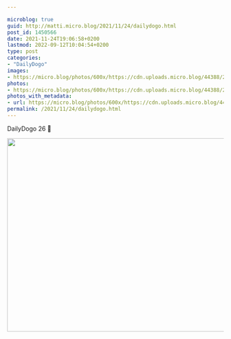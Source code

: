 ```yaml
---

microblog: true
guid: http://matti.micro.blog/2021/11/24/dailydogo.html
post_id: 1450566
date: 2021-11-24T19:06:58+0200
lastmod: 2022-09-12T10:04:54+0200
type: post
categories:
- "DailyDogo"
images:
- https://micro.blog/photos/600x/https://cdn.uploads.micro.blog/44388/2021/2e85bc107f.jpg
photos:
- https://micro.blog/photos/600x/https://cdn.uploads.micro.blog/44388/2021/2e85bc107f.jpg
photos_with_metadata:
- url: https://micro.blog/photos/600x/https://cdn.uploads.micro.blog/44388/2021/2e85bc107f.jpg
permalink: /2021/11/24/dailydogo.html
---
```

DailyDogo 26 🐶

<img src="/media/uploads/2021/2e85bc107f.jpg" width="600" height="450" alt="" />
